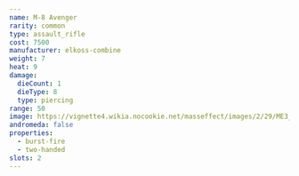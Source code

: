 ```yaml
---
name: M-8 Avenger
rarity: common
type: assault_rifle
cost: 7500
manufacturer: elkoss-combine
weight: 7
heat: 9
damage:
  dieCount: 1
  dieType: 8
  type: piercing
range: 50
image: https://vignette4.wikia.nocookie.net/masseffect/images/2/29/ME3_Avenger_Assault_Rifle.png/revision/latest?cb=20120317171316
andromeda: false
properties:
  - burst-fire
  - two-handed
slots: 2
---
```

